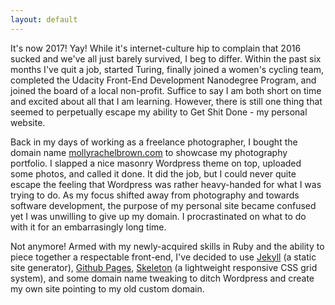 ```yaml
---
layout: default
---
```

It's now 2017! Yay! While it's internet-culture hip to complain that 2016 sucked
and we've all just barely survived, I beg to differ. Within the past six months
I've quit a job, started Turing, finally joined a women's cycling team,
completed the Udacity Front-End Development Nanodegree Program, and joined the
board of a local non-profit. Suffice to say I am both short on time and excited
about all that I am learning. However, there is still one thing that seemed to
perpetually escape my ability to Get Shit Done - my personal website.

Back in my days of working as a freelance photographer, I bought the domain name
[mollyrachelbrown.com](http://mollyrachelbrown.com) to showcase my photography
portfolio. I slapped a nice masonry Wordpress theme on top, uploaded some photos,
and called it done. It did the job, but I could never quite escape the feeling that Wordpress
was rather heavy-handed for what I was trying to do. As my focus shifted away from
photography and towards software development, the purpose of my personal site became
confused yet I was unwilling to give up my domain. I procrastinated on what to do with it
for an embarrasingly long time.

Not anymore! Armed with my newly-acquired skills in Ruby and the ability to piece
together a respectable front-end, I've decided to use [Jekyll](https://jekyllrb.com/)
(a static site generator), [Github Pages](https://pages.github.com/), [Skeleton](http://getskeleton.com/)
(a lightweight responsive CSS grid system), and some domain name tweaking to ditch
Wordpress and create my own site pointing to my old custom domain.  

